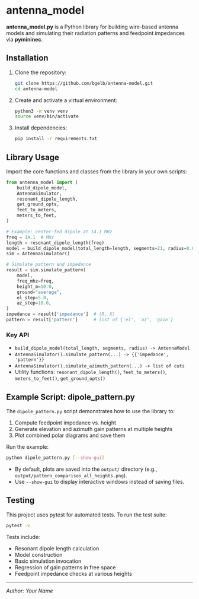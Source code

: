# antenna_model

**antenna_model.py** is a Python library for building wire-based antenna models and simulating their radiation patterns and feedpoint impedances via **pymininec**.

## Installation

1. Clone the repository:
   ```bash
   git clone https://github.com/bgelb/antenna-model.git
   cd antenna-model
   ```
2. Create and activate a virtual environment:
   ```bash
   python3 -m venv venv
   source venv/bin/activate
   ```
3. Install dependencies:
   ```bash
   pip install -r requirements.txt
   ```

## Library Usage

Import the core functions and classes from the library in your own scripts:

```python
from antenna_model import (
    build_dipole_model,
    AntennaSimulator,
    resonant_dipole_length,
    get_ground_opts,
    feet_to_meters,
    meters_to_feet,
)

# Example: center-fed dipole at 14.1 MHz
freq = 14.1  # MHz
length = resonant_dipole_length(freq)
model = build_dipole_model(total_length=length, segments=21, radius=0.001)
sim = AntennaSimulator()

# Simulate pattern and impedance
result = sim.simulate_pattern(
    model,
    freq_mhz=freq,
    height_m=10.0,
    ground="average",
    el_step=5.0,
    az_step=10.0,
)
impedance = result['impedance']  # (R, X)
pattern = result['pattern']      # list of {'el', 'az', 'gain'}
```

### Key API

- `build_dipole_model(total_length, segments, radius) -> AntennaModel`
- `AntennaSimulator().simulate_pattern(...) -> {{'impedance', 'pattern'}}`
- `AntennaSimulator().simulate_azimuth_pattern(...) -> list of cuts`
- Utility functions: `resonant_dipole_length()`, `feet_to_meters()`, `meters_to_feet()`, `get_ground_opts()`

## Example Script: dipole_pattern.py

The `dipole_pattern.py` script demonstrates how to use the library to:

1. Compute feedpoint impedance vs. height
2. Generate elevation and azimuth gain patterns at multiple heights
3. Plot combined polar diagrams and save them

Run the example:

```bash
python dipole_pattern.py [--show-gui]
```

- By default, plots are saved into the `output/` directory (e.g., `output/pattern_comparison_all_heights.png`).
- Use `--show-gui` to display interactive windows instead of saving files.

## Testing

This project uses pytest for automated tests. To run the test suite:

```bash
pytest -v
```

Tests include:
- Resonant dipole length calculation
- Model construction
- Basic simulation invocation
- Regression of gain patterns in free space
- Feedpoint impedance checks at various heights

---
*Author: Your Name* 